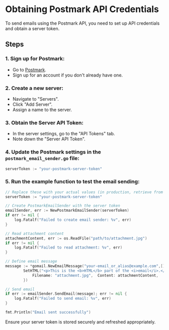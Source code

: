 # Obtaining Postmark API Credentials

To send emails using the Postmark API, you need to set up API credentials and obtain a server token.

## Steps

### 1. Sign up for Postmark:
- Go to [Postmark](https://postmarkapp.com/).
- Sign up for an account if you don't already have one.

### 2. Create a new server:
- Navigate to "Servers".
- Click "Add Server".
- Assign a name to the server.

### 3. Obtain the Server API Token:
- In the server settings, go to the "API Tokens" tab.
- Note down the "Server API Token".

### 4. Update the Postmark settings in the `postmark_email_sender.go` file:
```go
serverToken := "your-postmark-server-token"
```
### 5. Run the example function to test the email sending:
```go
// Replace these with your actual values (in production, retrieve from a secure file or secret manager)
serverToken := "your-postmark-server-token"

// Create PostmarkEmailSender with the server token
emailSender, err := NewPostmarkEmailSender(serverToken)
if err != nil {
    log.Fatalf("Failed to create email sender: %v", err)
}

// Read attachment content
attachmentContent, err := os.ReadFile("path/to/attachment.jpg")
if err != nil {
    log.Fatalf("Failed to read attachment: %v", err)
}

// Define email message
message := *gomail.NewEmailMessage("your-email_or_alias@example.com",[]string{"recipient@example.com"}, "Test Email with attachment", "This is the plain text part of the email.").
		SetHTML("<p>This is the <b>HTML</b> part of the <i>email</i>.</p>").AddAttachments(gomail.Attachment{
			Filename: "attachment.jpg",  Content: attachmentContent,
		})

// Send email
if err := emailSender.SendEmail(message); err != nil {
    log.Fatalf("Failed to send email: %v", err)
}

fmt.Println("Email sent successfully")

```
Ensure your server token is stored securely and refreshed appropriately.